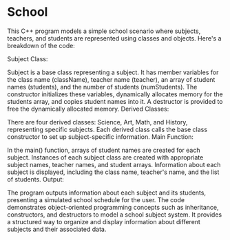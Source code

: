 # School
This C++ program models a simple school scenario where subjects, teachers, and students are represented using classes and objects. Here's a breakdown of the code:

Subject Class:

Subject is a base class representing a subject.
It has member variables for the class name (className), teacher name (teacher), an array of student names (students), and the number of students (numStudents).
The constructor initializes these variables, dynamically allocates memory for the students array, and copies student names into it.
A destructor is provided to free the dynamically allocated memory.
Derived Classes:

There are four derived classes: Science, Art, Math, and History, representing specific subjects.
Each derived class calls the base class constructor to set up subject-specific information.
Main Function:

In the main() function, arrays of student names are created for each subject.
Instances of each subject class are created with appropriate subject names, teacher names, and student arrays.
Information about each subject is displayed, including the class name, teacher's name, and the list of students.
Output:

The program outputs information about each subject and its students, presenting a simulated school schedule for the user.
The code demonstrates object-oriented programming concepts such as inheritance, constructors, and destructors to model a school subject system. It provides a structured way to organize and display information about different subjects and their associated data.
